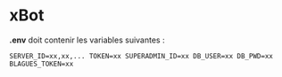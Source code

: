 # xBot

**.env** doit contenir les variables suivantes :

`SERVER_ID=xx,xx,...
TOKEN=xx
SUPERADMIN_ID=xx
DB_USER=xx
DB_PWD=xx
BLAGUES_TOKEN=xx`
